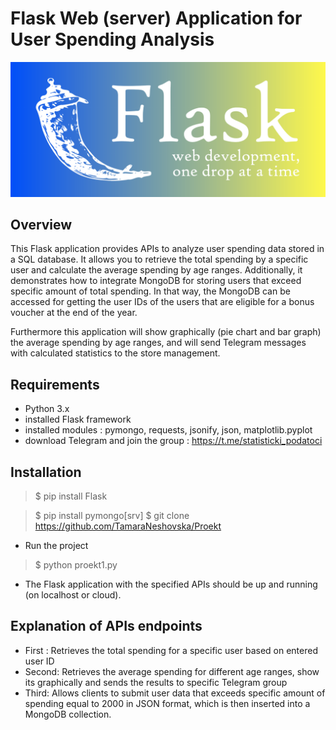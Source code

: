 # Flask Web (server) Application for User Spending Analysis

![Alt text](flask.png)

## Overview
This Flask application provides APIs to analyze user spending data stored in a SQL database. It allows you to retrieve the total spending by a specific user and calculate the average spending by age ranges. Additionally, it demonstrates how to integrate MongoDB for storing users that exceed specific amount of total spending. In that way, the MongoDB can be accessed for getting the user IDs of the users that are eligible for a bonus voucher at the end of the year.

Furthermore this application will show graphically (pie chart and bar graph) the average spending by age ranges, and will send Telegram messages with calculated statistics to the store management.

## Requirements
  * Python 3.x
  * installed Flask framework
  * installed modules : pymongo, requests, jsonify, json, matplotlib.pyplot
  * download Telegram and join the group : https://t.me/statisticki_podatoci

## Installation 

> $ pip install Flask 

> $ pip install pymongo[srv]
> $ git clone https://github.com/TamaraNeshovska/Proekt

* Run the project 
> $ python proekt1.py

* The Flask application with the specified APIs should be up and running (on localhost or cloud).

## Explanation of APIs endpoints

* First : Retrieves the total spending for a specific user based on entered user ID
* Second: Retrieves the average spending for different age ranges, show its graphically and sends the results to specific Telegram group
* Third: Allows clients to submit user data that exceeds specific amount of spending equal to 2000 in JSON format, which is then inserted into a MongoDB collection.

